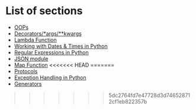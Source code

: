 # List of sections

- [OOPs](oops.md)
- [Decorators/\*args/**kwargs](decorator-kwargs-args.md)
- [Lambda Function](lambda-function.md)
- [Working with Dates & Times in Python](dates_and_times.md)
- [Regular Expressions in Python](regular_expressions.md)
- [JSON module](json-module.md)
- [Map Function](map-function.md)
<<<<<<< HEAD
=======
- [Protocols](protocols.md)
- [Exception Handling in Python](exception-handling.md)
- [Generators](generators.md)
>>>>>>> 5dc2764fd7e47728d3d746528712cf1eb822357b

